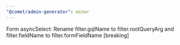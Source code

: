 ```yaml
---
"@comet/admin-generator": minor
---
```


Form asyncSelect: Rename filter.gqlName to filter.rootQueryArg and filter.fieldName to filter.formFieldName [breaking]
